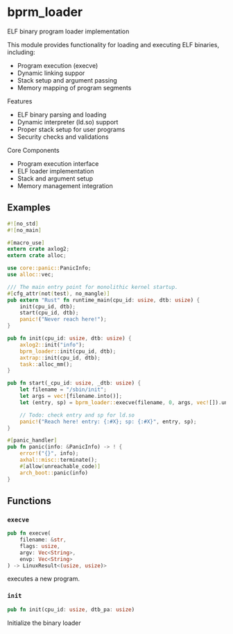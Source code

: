 # bprm_loader

ELF binary program loader implementation

This module provides functionality for loading and executing ELF binaries, including:

+ Program execution (execve)
+ Dynamic linking suppor
+ Stack setup and argument passing
+ Memory mapping of program segments

Features

+ ELF binary parsing and loading
+ Dynamic interpreter (ld.so) support
+ Proper stack setup for user programs
+ Security checks and validations

Core Components

+ Program execution interface
+ ELF loader implementation
+ Stack and argument setup
+ Memory management integration

## Examples

```rust
#![no_std]
#![no_main]

#[macro_use]
extern crate axlog2;
extern crate alloc;

use core::panic::PanicInfo;
use alloc::vec;

/// The main entry point for monolithic kernel startup.
#[cfg_attr(not(test), no_mangle)]
pub extern "Rust" fn runtime_main(cpu_id: usize, dtb: usize) {
    init(cpu_id, dtb);
    start(cpu_id, dtb);
    panic!("Never reach here!");
}

pub fn init(cpu_id: usize, dtb: usize) {
    axlog2::init("info");
    bprm_loader::init(cpu_id, dtb);
    axtrap::init(cpu_id, dtb);
    task::alloc_mm();
}

pub fn start(_cpu_id: usize, _dtb: usize) {
    let filename = "/sbin/init";
    let args = vec![filename.into()];
    let (entry, sp) = bprm_loader::execve(filename, 0, args, vec![]).unwrap();

    // Todo: check entry and sp for ld.so
    panic!("Reach here! entry: {:#X}; sp: {:#X}", entry, sp);
}

#[panic_handler]
pub fn panic(info: &PanicInfo) -> ! {
    error!("{}", info);
    axhal::misc::terminate();
    #[allow(unreachable_code)]
    arch_boot::panic(info)
}
```

## Functions

### `execve`

```rust
pub fn execve(
    filename: &str,
    flags: usize,
    argv: Vec<String>,
    envp: Vec<String>
) -> LinuxResult<(usize, usize)>
```

executes a new program.

### `init`

```rust
pub fn init(cpu_id: usize, dtb_pa: usize)
```

Initialize the binary loader
